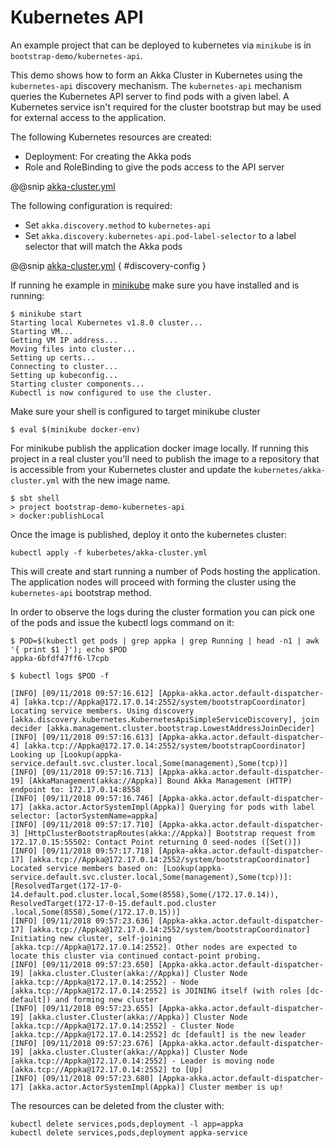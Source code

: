 # Kubernetes API 

An example project that can be deployed to kubernetes via `minikube` is in `bootstrap-demo/kubernetes-api`.

This demo shows how to form an Akka Cluster in Kubernetes using the `kubernetes-api` discovery mechanism. The `kubernetes-api`
mechanism queries the Kubernetes API server to find pods with a given label. A Kubernetes service isn't required 
for the cluster bootstrap but may be used for external access to the application. 

The following Kubernetes resources are created:

* Deployment: For creating the Akka pods 
* Role and RoleBinding to give the pods access to the API server

@@snip [akka-cluster.yml](/bootstrap-demo/kubernetes-api/kubernetes/akka-cluster.yml) 

The following configuration is required:

* Set `akka.discovery.method` to `kubernetes-api`
* Set `akka.discovery.kubernetes-api.pod-label-selector` to a label selector that will match the Akka pods

@@snip [akka-cluster.yml](/bootstrap-demo/kubernetes-api/src/main/resources/application.conf) { #discovery-config } 

If running he example in [minikube](https://github.com/kubernetes/minikube) make sure you have installed and is running:

```
$ minikube start
Starting local Kubernetes v1.8.0 cluster...
Starting VM...
Getting VM IP address...
Moving files into cluster...
Setting up certs...
Connecting to cluster...
Setting up kubeconfig...
Starting cluster components...
Kubectl is now configured to use the cluster.
```

Make sure your shell is configured to target minikube cluster
 
```
$ eval $(minikube docker-env) 
```

For minikube publish the application docker image locally. If running this project in a real cluster you'll need to publish the image to a repository
that is accessible from your Kubernetes cluster and update the `kubernetes/akka-cluster.yml` with the new image name.

```
$ sbt shell
> project bootstrap-demo-kubernetes-api
> docker:publishLocal 
```

Once the image is published, deploy it onto the kubernetes cluster:

```
kubectl apply -f kuberbetes/akka-cluster.yml
```

This will create and start running a number of Pods hosting the application. The application nodes will proceed with 
forming the cluster using the `kubernetes-api` bootstrap method. 

In order to observe the logs during the cluster formation you can 
pick one of the pods and issue the kubectl logs command on it:

```
$ POD=$(kubectl get pods | grep appka | grep Running | head -n1 | awk '{ print $1 }'); echo $POD
appka-6bfdf47ff6-l7cpb

$ kubectl logs $POD -f
```

```
[INFO] [09/11/2018 09:57:16.612] [Appka-akka.actor.default-dispatcher-4] [akka.tcp://Appka@172.17.0.14:2552/system/bootstrapCoordinator] Locating service members. Using discovery [akka.discovery.kubernetes.KubernetesApiSimpleServiceDiscovery], join decider [akka.management.cluster.bootstrap.LowestAddressJoinDecider]                                                                
[INFO] [09/11/2018 09:57:16.613] [Appka-akka.actor.default-dispatcher-4] [akka.tcp://Appka@172.17.0.14:2552/system/bootstrapCoordinator] Looking up [Lookup(appka-service.default.svc.cluster.local,Some(management),Some(tcp))]                                                                                                                                                             
[INFO] [09/11/2018 09:57:16.713] [Appka-akka.actor.default-dispatcher-19] [AkkaManagement(akka://Appka)] Bound Akka Management (HTTP) endpoint to: 172.17.0.14:8558
[INFO] [09/11/2018 09:57:16.746] [Appka-akka.actor.default-dispatcher-17] [akka.actor.ActorSystemImpl(Appka)] Querying for pods with label selector: [actorSystemName=appka]
[INFO] [09/11/2018 09:57:17.710] [Appka-akka.actor.default-dispatcher-3] [HttpClusterBootstrapRoutes(akka://Appka)] Bootstrap request from 172.17.0.15:55502: Contact Point returning 0 seed-nodes ([Set()])                                                                                                                                                                                 
[INFO] [09/11/2018 09:57:17.718] [Appka-akka.actor.default-dispatcher-17] [akka.tcp://Appka@172.17.0.14:2552/system/bootstrapCoordinator] Located service members based on: [Lookup(appka-service.default.svc.cluster.local,Some(management),Some(tcp))]: [ResolvedTarget(172-17-0-14.default.pod.cluster.local,Some(8558),Some(/172.17.0.14)), ResolvedTarget(172-17-0-15.default.pod.cluster
.local,Some(8558),Some(/172.17.0.15))]
[INFO] [09/11/2018 09:57:23.636] [Appka-akka.actor.default-dispatcher-17] [akka.tcp://Appka@172.17.0.14:2552/system/bootstrapCoordinator] Initiating new cluster, self-joining [akka.tcp://Appka@172.17.0.14:2552]. Other nodes are expected to locate this cluster via continued contact-point probing.                                                                                     
[INFO] [09/11/2018 09:57:23.650] [Appka-akka.actor.default-dispatcher-19] [akka.cluster.Cluster(akka://Appka)] Cluster Node [akka.tcp://Appka@172.17.0.14:2552] - Node [akka.tcp://Appka@172.17.0.14:2552] is JOINING itself (with roles [dc-default]) and forming new cluster                                                                                                               
[INFO] [09/11/2018 09:57:23.655] [Appka-akka.actor.default-dispatcher-19] [akka.cluster.Cluster(akka://Appka)] Cluster Node [akka.tcp://Appka@172.17.0.14:2552] - Cluster Node [akka.tcp://Appka@172.17.0.14:2552] dc [default] is the new leader                                                                                                                                            
[INFO] [09/11/2018 09:57:23.676] [Appka-akka.actor.default-dispatcher-19] [akka.cluster.Cluster(akka://Appka)] Cluster Node [akka.tcp://Appka@172.17.0.14:2552] - Leader is moving node [akka.tcp://Appka@172.17.0.14:2552] to [Up]                                                                                                                                                          
[INFO] [09/11/2018 09:57:23.680] [Appka-akka.actor.default-dispatcher-17] [akka.actor.ActorSystemImpl(Appka)] Cluster member is up!

```

The resources can be deleted from the cluster with:

```
kubectl delete services,pods,deployment -l app=appka	
kubectl delete services,pods,deployment appka-service
```
